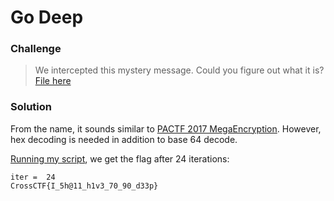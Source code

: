 # Go Deep

### Challenge
> We intercepted this mystery message. Could you figure out what it is?
> [File here](godeep_5b4a789794a6d5fba439db1fde186765.txt)

### Solution
From the name, it sounds similar to [PACTF 2017 MegaEncryption](https://github.com/zst123/pactf-2017-writeups/tree/master/Round-1_Bartik/MegaEncryption).
However, hex decoding is needed in addition to base 64 decode.

[Running my script](godeep-solver.py), we get the flag after 24 iterations:

	iter =  24
	CrossCTF{I_5h@11_h1v3_70_90_d33p}